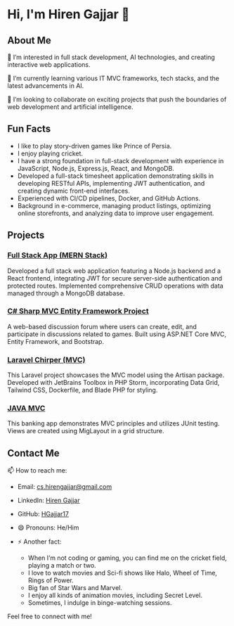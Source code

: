 # Hi, I'm Hiren Gajjar 👋

## About Me
👀 I’m interested in full stack development, AI technologies, and creating interactive web applications.

🌱 I’m currently learning various IT MVC frameworks, tech stacks, and the latest advancements in AI.

💞️ I’m looking to collaborate on exciting projects that push the boundaries of web development and artificial intelligence.

## Fun Facts
- I like to play story-driven games like Prince of Persia.
- I enjoy playing cricket.
- I have a strong foundation in full-stack development with experience in JavaScript, Node.js, Express.js, React, and MongoDB.
- Developed a full-stack timesheet application demonstrating skills in developing RESTful APIs, implementing JWT authentication, and creating dynamic front-end interfaces.
- Experienced with CI/CD pipelines, Docker, and GitHub Actions.
- Background in e-commerce, managing product listings, optimizing online storefronts, and analyzing data to improve user engagement.

## Projects
### [Full Stack App (MERN Stack)](https://w0476424-fullstack.onrender.com/)
Developed a full stack web application featuring a Node.js backend and a React frontend, integrating JWT for secure server-side authentication and protected routes. Implemented comprehensive CRUD operations with data managed through a MongoDB database.

### [C# Sharp MVC Entity Framework Project](https://github.com/HGajjar17/GameForum)
A web-based discussion forum where users can create, edit, and participate in discussions related to games. Built using ASP.NET Core MVC, Entity Framework, and Bootstrap.

### [Laravel Chirper (MVC)](https://github.com/NSCC-ITC-Fall2024-INET2005-700-MCa/finalassignment-HGajjar17)
This Laravel project showcases the MVC model using the Artisan package. Developed with JetBrains Toolbox in PHP Storm, incorporating Data Grid, Tailwind CSS, Dockerfile, and Blade PHP for styling.

### [JAVA MVC](https://github.com/HGajjar17/Banking-Application-Java)
This banking app demonstrates MVC principles and utilizes JUnit testing. Views are created using MigLayout in a grid structure.

## Contact Me
📫 How to reach me:
- Email: cs.hirengajjar@gmail.com
- LinkedIn: [Hiren Gajjar](https://www.linkedin.com/in/hiren-gajjar17)
- GitHub: [HGajjar17](https://github.com/HGajjar17)

- 😄 Pronouns: He/Him
- ⚡ Another fact:
  - When I’m not coding or gaming, you can find me on the cricket field, playing a match or two.
  - I love to watch movies and Sci-fi shows like Halo, Wheel of Time, Rings of Power.
  - Big fan of Star Wars and Marvel.
  - I enjoy all kinds of animation movies, including Secret Level.
  - Sometimes, I indulge in binge-watching sessions.

Feel free to connect with me!


<!---
HGajjar17/HGajjar17 is a ✨ special ✨ repository because its `README.md` (this file) appears on your GitHub profile.
You can click the Preview link to take a look at your changes.
--->
